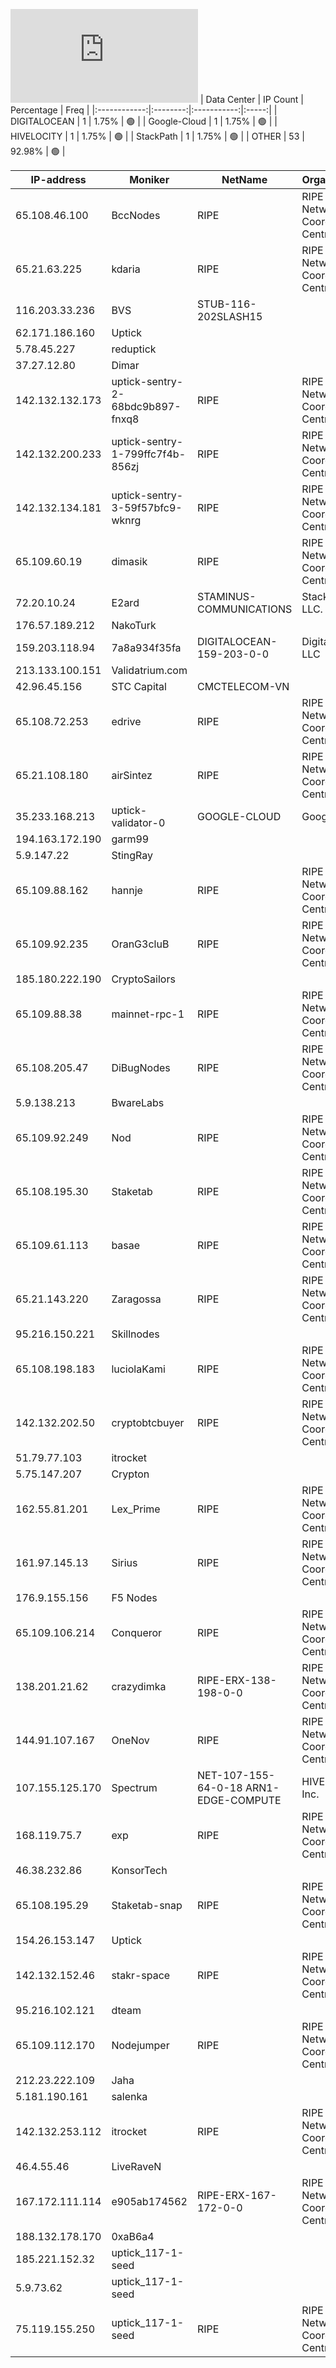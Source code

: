 ![Diagramm](https://github.com/obajay/StateSync-snapshots/blob/main/Projects/Uptick/1/README.md)
| Data Center | IP Count | Percentage | Freq |
|:------------:|:--------:|:-----------:|:-----:|
| DIGITALOCEAN | 1 | 1.75% | 🟢 |
| Google-Cloud | 1 | 1.75% | 🟢 |
| HIVELOCITY | 1 | 1.75% | 🟢 |
| StackPath | 1 | 1.75% | 🟢 |
| OTHER | 53 | 92.98% | 🟢 |

<!-- START_TABLE -->
| IP-address | Moniker | NetName | Organization |
|-------------|-------------|-------------|-------------|
| 65.108.46.100 | BccNodes | RIPE | RIPE Network Coordination Centre |
| 65.21.63.225 | kdaria | RIPE | RIPE Network Coordination Centre |
| 116.203.33.236 | BVS | STUB-116-202SLASH15 |  |
| 62.171.186.160 | Uptick |  |  |
| 5.78.45.227 | reduptick |  |  |
| 37.27.12.80 | Dimar |  |  |
| 142.132.132.173 | uptick-sentry-2-68bdc9b897-fnxq8 | RIPE | RIPE Network Coordination Centre |
| 142.132.200.233 | uptick-sentry-1-799ffc7f4b-856zj | RIPE | RIPE Network Coordination Centre |
| 142.132.134.181 | uptick-sentry-3-59f57bfc9-wknrg | RIPE | RIPE Network Coordination Centre |
| 65.109.60.19 | dimasik | RIPE | RIPE Network Coordination Centre |
| 72.20.10.24 | E2ard | STAMINUS-COMMUNICATIONS | StackPath, LLC. |
| 176.57.189.212 | NakoTurk |  |  |
| 159.203.118.94 | 7a8a934f35fa | DIGITALOCEAN-159-203-0-0 | DigitalOcean, LLC |
| 213.133.100.151 | Validatrium.com |  |  |
| 42.96.45.156 | STC Capital | CMCTELECOM-VN |  |
| 65.108.72.253 | edrive | RIPE | RIPE Network Coordination Centre |
| 65.21.108.180 | airSintez | RIPE | RIPE Network Coordination Centre |
| 35.233.168.213 | uptick-validator-0 | GOOGLE-CLOUD | Google LLC |
| 194.163.172.190 | garm99 |  |  |
| 5.9.147.22 | StingRay |  |  |
| 65.109.88.162 | hannje | RIPE | RIPE Network Coordination Centre |
| 65.109.92.235 | OranG3cluB | RIPE | RIPE Network Coordination Centre |
| 185.180.222.190 | CryptoSailors |  |  |
| 65.109.88.38 | mainnet-rpc-1 | RIPE | RIPE Network Coordination Centre |
| 65.108.205.47 | DiBugNodes | RIPE | RIPE Network Coordination Centre |
| 5.9.138.213 | BwareLabs |  |  |
| 65.109.92.249 | Nod | RIPE | RIPE Network Coordination Centre |
| 65.108.195.30 | Staketab | RIPE | RIPE Network Coordination Centre |
| 65.109.61.113 | basae | RIPE | RIPE Network Coordination Centre |
| 65.21.143.220 | Zaragossa | RIPE | RIPE Network Coordination Centre |
| 95.216.150.221 | Skillnodes |  |  |
| 65.108.198.183 | luciolaKami | RIPE | RIPE Network Coordination Centre |
| 142.132.202.50 | cryptobtcbuyer | RIPE | RIPE Network Coordination Centre |
| 51.79.77.103 | itrocket |  |  |
| 5.75.147.207 | Crypton |  |  |
| 162.55.81.201 | Lex_Prime | RIPE | RIPE Network Coordination Centre |
| 161.97.145.13 | Sirius | RIPE | RIPE Network Coordination Centre |
| 176.9.155.156 | F5 Nodes |  |  |
| 65.109.106.214 | Conqueror | RIPE | RIPE Network Coordination Centre |
| 138.201.21.62 | crazydimka | RIPE-ERX-138-198-0-0 | RIPE Network Coordination Centre |
| 144.91.107.167 | OneNov | RIPE | RIPE Network Coordination Centre |
| 107.155.125.170 | Spectrum | NET-107-155-64-0-18 ARN1-EDGE-COMPUTE | HIVELOCITY, Inc. |
| 168.119.75.7 | exp | RIPE | RIPE Network Coordination Centre |
| 46.38.232.86 | KonsorTech |  |  |
| 65.108.195.29 | Staketab-snap | RIPE | RIPE Network Coordination Centre |
| 154.26.153.147 | Uptick |  |  |
| 142.132.152.46 | stakr-space | RIPE | RIPE Network Coordination Centre |
| 95.216.102.121 | dteam |  |  |
| 65.109.112.170 | Nodejumper | RIPE | RIPE Network Coordination Centre |
| 212.23.222.109 | Jaha |  |  |
| 5.181.190.161 | salenka |  |  |
| 142.132.253.112 | itrocket | RIPE | RIPE Network Coordination Centre |
| 46.4.55.46 | LiveRaveN |  |  |
| 167.172.111.114 | e905ab174562 | RIPE-ERX-167-172-0-0 | RIPE Network Coordination Centre |
| 188.132.178.170 | 0xaB6a4 |  |  |
| 185.221.152.32 | uptick_117-1-seed |  |  |
| 5.9.73.62 | uptick_117-1-seed |  |  |
| 75.119.155.250 | uptick_117-1-seed | RIPE | RIPE Network Coordination Centre |

<!-- END_TABLE -->